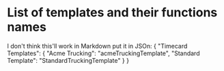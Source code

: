 # List of templates and their functions names

I don't think this'll work in Markdown put it in JSOn:
{
    "Timecard Templates": {
        "Acme Trucking": "acmeTruckingTemplate",
        "Standard Template": "StandardTruckingTemplate"
    }
}
